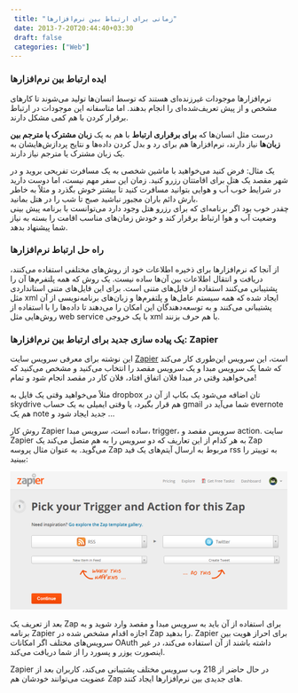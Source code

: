 ```yaml
---
 title: "زمانی برای ارتباط بین نرم‌افزارها" 
 date: 2013-7-20T20:44:40+03:30
 draft: false 
 categories: ["Web"]
---
```




### ایده ارتباط بین نرم‌افزارها



نرم‌افزارها موجودات غیرزنده‌ای هستند که توسط انسان‌ها تولید می‌شوند تا کارهای مشخص و از پیش تعریف‌شده‌ای را انجام بدهند. اما متاسفانه این موجودات در ارتباط برقرار کردن با هم کمی مشکل دارند.



درست مثل انسان‌ها که **برای برقراری ارتباط** با هم به یک **زبان مشترک یا مترجم بین زبان‌ها** نیاز دارند، نرم‌افزارها هم برای رد و بدل کردن داده‌ها و نتایج پردازش‌هایشان به یک زبان مشترک یا مترجم نیاز دارند.



یک مثال: فرض کنید می‌خواهید با ماشین شخصی به یک مسافرت تفریحی بروید و در شهر مقصد یک هتل برای اقامتتان رزرو کنید. زمان این سفر مهم نیست،‌ اما دوست دارید در شرایط خوب آب و هوایی بتوانید مسافرت کنید تا بیشتر خوش بگذرد و مثلاً به خاطر بارش دائم باران مجبور نباشید صبح تا شب را در هتل بمانید.  
چقدر خوب بود اگر برنامه‌ای که برای رزرو هتل وجود دارد می‌توانست با برنامه پیش بینی وضعیت آب و هوا ارتباط برقرار کند و خودش زمان‌های مناسب اقامت را بسته به نیاز شما پیشنهاد بدهد.



### راه حل‌ ارتباط نرم‌افزارها



از آنجا که نرم‌افزارها برای ذخیره اطلاعات خود از روش‌های مختلفی استفاده می‌کنند، دریافت و انتقال اطلاعات بین آن‌ها ساده نیست. یک روش که همه پلتفرم‌ها آن را پشتیبانی می‌کنند استفاده از فایل‌های متنی است. برای این فایل‌های متنی استانداردی مثل xml ایجاد شده که همه سیستم عامل‌ها و پلتفرم‌ها و زبان‌های برنامه‌نویسی از آن پشتیبانی می‌کنند و به توسعه‌دهندگان این امکان را می‌دهند تا داده‌ها را با استفاده از روش‌هایی مثل web service با یک خروجی xml با هم حرف بزنند.



### یک پیاده سازی جدید برای ارتباط بین نرم‌افزارها: Zapier



این نوشته برای معرفی سرویس سایت [Zapier](https://zapier.com/) است، این سرویس این‌طوری کار می‌کند که شما یک سرویس مبدا و یک سرویس مقصد را انتخاب می‌کنید و مشخص می‌کنید که می‌خواهید وقتی در مبدا فلان اتفاق افتاد، فلان کار در مقصد انجام شود و تمام!



مثلاً می‌خواهید وقتی یک فایل به dropbox تان اضافه می‌شود یک بکاپ از آن در skydrive هم قرار بگیرد، یا وقتی ایمیلی به یک حساب gmail شما می‌آید در evernote هم یک note جدید ایجاد شود و ...



روش کار Zapier ساده است، سرویس مبدا، trigger، سرویس مقصد و action. سایت Zapier به هر کدام از این تعاریف که دو سرویس را به هم متصل می‌کند یک Zap می‌گوید. به عنوان مثال پروسه Zap مربوط به ارسال آیتم‌های یک فید rss به توییتر را ببینید:



![](/oldimg/zapier2.png)



بعد از تعریف یک Zap برای استفاده از آن باید به سرویس مبدا و مقصد وارد شوید و به برنامه Zapier اجازه اقدام مشخص شده در Zap را بدهید. Zapier برای احراز هویت بین سرویس‌های مختلف اگر امکانات OAuth داشته باشند از آن استفاده می‌کند، در غیر اینصورت یوزر و پسورد را از شما دریافت می‌کند.



Zapier در حال حاضر از 218 وب سرویس مختلف پشتیبانی می‌کند، کاربران بعد از عضویت می‌توانند خودشان هم Zap های جدیدی بین نرم‌افزارها ایجاد کنند.

